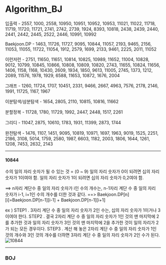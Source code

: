 # Algorithm_BJ


입출력 - 2557, 1000, 2558, 10950, 10951, 10952, 10953, 11021, 11022, 11718, 11719, 11720, 11721, 2741​​, 2742, 2739, 1924, 8393, 10818, 2438, 2439, 2440, 2441, 2442, 2445, 2522, 2446, 10991, 10992

Baekjoon.DP - 1463, 11726, 11727, 9095, 10844, 11057, 2193, 9465, 2156, 11053, 11055, 11722, 11054, 1912, 2579, 1699, 2133, 9461, 2225, 2011, 11052

이런저런 - 2751, 11650, 11651, 10814, 10825, 10989, 11652, 11004, 10828, 9012, 10799, 10845, 10866, 10808, 10809, 10820, 2743, 11655, 10824, 11656, 1406, 1158, 1168, 10430, 2609, 1934, 1850, 9613, 11005, 2745, 1373, 1212, 2089, 11576, 1978, 1929, 6588, 11653, 10872, 1676, 2004

그래프 - 1260, 11724, 1707, 10451, 2331, 9466, 2667, 4963, 7576, 2178, 2146, 1991, 11725, 1167, 1967

이분탐색/삼분탐색 - 1654, 2805, 2110, 10815, 10816, 11662


분할정복 - 11728, 1780, 11729, 1992, 2447, 2448, 1517, 2261

그리디 - 11047, 2875, 10610, 1783, 1931, 11399, 2873, 1744

완전탐색 - 1476, 1107, 1451, 9095, 10819, 10971, 1697, 1963, 9019, 1525, 2251, 2186, 3108, 5014, 1759, 2580, 1987, 6603, 1182, 2003, 1806, 1644, 1261, 1208, 7453, 2632, 2143

-----------------------------------------------------------

#### 10844

수의 일의 자리 숫자가 될 수 있는 것 = (0 ~ 9)
일의 자리 숫자가 0이 되려면 십의 자리 숫자가 1이여야 함.
일의 자리 숫자가 1이 되려면 십의 자리 숫자가 0,2여야 함.

==> n자리 계단수 중 일의 자리 숫자가 i인 수의 개수는, n-1자리 계단 수 중 일의 자리 숫자가 i-1, i+1인 수의 개수를 더한 것과 같다.
==> Baekjoon.DP[n][i]=Baekjoon.DP[n-1][i-1] + Baekjoon.DP[n-1][i+1]

ex ) 
STEP1 . 3자리 계단 수 중 일의 자리 숫자가 2인 수는, 십의 자리 숫자가 1이거나 3이여야 한다.
STEP2 . 결국 2자리 계단 수 중 일의 자리 숫자가 1인 것의 맨 마지막에 2를 추가한 것과 일의 자리 숫자가 3인 것의 맨 마지막에 2을 추가한 것이 일의 자리가 2가 되는 모든 경우이다.
STEP3 . 계산 해 놓은 2자리 계단 수 중 일의 자리 숫자가 1인 것의 개수와 3인 것의 개수를 더하면 3자리 계단 수 중 일의 자리 숫자가 2인 수가 된다.
![10844](https://user-images.githubusercontent.com/37526372/106466278-7a29a900-64de-11eb-91f8-547b4fadb998.png)

-----------------------------------------------------------------

### BOJ




